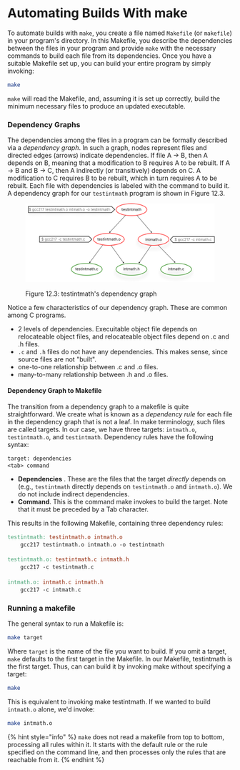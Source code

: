 # Automating Builds With make

To automate builds with `make`, you create a file named `Makefile` (or `makefile`) in your program's directory. In this Makefile, you describe the dependencies between the files in your program and provide `make` with the necessary commands to build each file from its dependencies. Once you have a suitable Makefile set up, you can build your entire program by simply invoking:

```bash
make
```

`make` will read the Makefile, and, assuming it is set up correctly, build the minimum necessary files to produce an updated executable.&#x20;

### Dependency Graphs

The dependencies among the files in a program can be formally described via a _dependency graph_. In such a graph, nodes represent files and directed edges (arrows) indicate dependencies. If file A -> B, then A depends on B, meaning that a modification to B requires A to be rebuilt. If A -> B and B -> C, then A indirectly (or transitively) depends on C. A modification to C requires B to be rebuilt, which in turn requires A to be rebuilt. Each file with dependencies is labeled with the command to build it. A dependency graph for our `testintmath` program is shown in Figure 12.3.

<figure><img src="../.gitbook/assets/Group 125 (1).png" alt="" width="563"><figcaption><p>Figure 12.3: testintmath's dependency graph</p></figcaption></figure>

Notice a few characteristics of our dependency graph. These are common among C programs.&#x20;

* 2 levels of dependencies. Execuitable object file depends on relocateable object files, and relocateable object files depend on .c and .h files.&#x20;
* `.c` and `.h` files do not have any dependencies. This makes sense, since source files are not "built".
* one-to-one relationship between .c and .o files.&#x20;
* many-to-many relationship between .h and .o files.

#### Dependency Graph to Makefile

The transition from a dependency graph to a makefile is quite straightforward. We create what is known as a _dependency rule_ for each file in the dependency graph that is not a leaf. In make terminology, such files are called targets. In our case, we have three targets: `intmath.o`, `testintmath.o`, and `testintmath`. Dependency rules have the following syntax:

```
target: dependencies
<tab> command
```

* **Dependencies** . These are the files that the target _directly_ depends on (e.g., `testintmath` directly depends on `testintmath.o` and `intmath.o`). We do not include indirect dependencies.
* **Command**. This is the command make invokes to build the target. Note that it must be preceded by a Tab character.

This results in the following Makefile, containing three dependency rules:

```makefile
testintmath: testintmath.o intmath.o
    gcc217 testintmath.o intmath.o -o testintmath

testintmath.o: testintmath.c intmath.h
    gcc217 -c testintmath.c

intmath.o: intmath.c intmath.h
    gcc217 -c intmath.c
```

### Running a makefile

The general syntax to run a Makefile is:

```bash
make target
```
 Where `target` is the name of the file you want to build. If you omit a target, `make` defaults to the first target in the Makefile. In our Makefile, testintmath is the first target. Thus, can can build it by invoking make without specifying a target: 

```bash
make
```
This is equivalent to invoking make testintmath. If we wanted to build `intmath.o` alone, we'd invoke:

```bash
make intmath.o
```

{% hint style="info" %}
`make` does not read a makefile from top to bottom, processing all rules within it. It starts with the default rule or the rule specified on the command line, and then processes only the rules that are reachable from it.&#x20;
{% endhint %}
